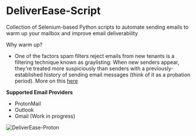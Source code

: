 # DeliverEase-Script
Collection of Selenium-based Python scripts to automate sending emails to warm up your mailbox and improve email deliverability

Why warm up? 
- One of the factors spam filters reject emails from new tenants is a filtering technique known as graylisting: When new senders appear, they're treated more suspiciously than senders with a previously-established history of sending email messages (think of it as a probation period). More on this [here](https://learn.microsoft.com/en-us/exchange/troubleshoot/email-delivery/ndr/fix-error-code-451-4-7-500-699-asxxx-in-exchange-online)

**Supported Email Providers**
- ProtonMail
- Outlook
- Gmail (Work in progress)

![DeliverEase-Proton](https://user-images.githubusercontent.com/84075091/224493956-460d90e6-a428-476c-9da1-abb3726d611b.png)
